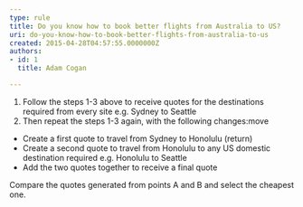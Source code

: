 ```yaml
---
type: rule
title: Do you know how to book better flights from Australia to US?
uri: do-you-know-how-to-book-better-flights-from-australia-to-us
created: 2015-04-28T04:57:55.0000000Z
authors:
- id: 1
  title: Adam Cogan

---
```


1. Follow the steps 1-3 above to receive quotes for the destinations required from every site e.g. Sydney to Seattle
2. Then repeat the steps 1-3 again, with the following changes:move


- Create a first quote to travel from Sydney to Honolulu (return)
- Create a second quote to travel from Honolulu to any US domestic destination required
e.g. Honolulu to Seattle
- Add the two quotes together to receive a final quote


Compare the quotes generated from points A and B and select the cheapest one.
